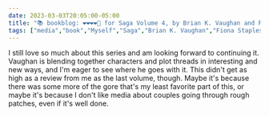 ---date: 2023-03-03T20:05:00-05:00title: "📚 bookblog: ❤️❤️❤️❤️🖤 for Saga Volume 4, by Brian K. Vaughan and Fiona Staples"tags: ["media","book","Myself","Saga","Brian K. Vaughan","Fiona Staples","comics"]---I still love so much about this series and am looking forward to continuing it. Vaughan is blending together characters and plot threads in interesting and new ways, and I'm eager to see where he goes with it. This didn't get as high as a review from me as the last volume, though. Maybe it's because there was some more of the gore that's my least favorite part of this, or maybe it's because I don't like media about couples going through rough patches, even if it's well done.
